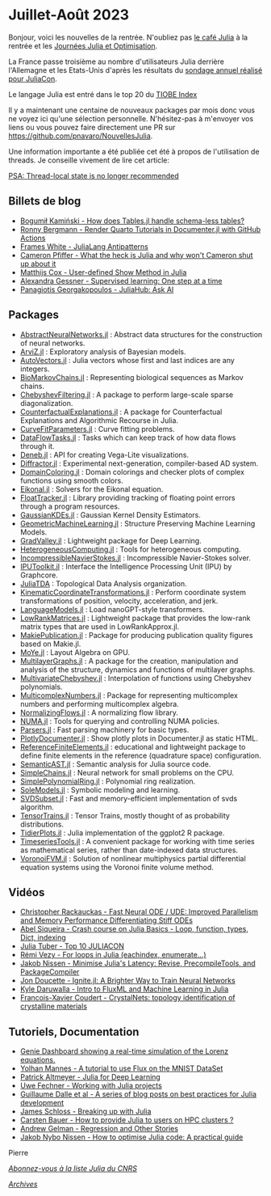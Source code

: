 # Juillet-Août 2023 

Bonjour, voici les nouvelles de la rentrée. N'oubliez pas [le café Julia](https://calcul.math.cnrs.fr/cafe-julia-4.html) à la
rentrée et les [Journées Julia et Optimisation](https://calcul.math.cnrs.fr/2023-10-journee-julia-optimisation.html).

La France passe troisième au nombre d'utilisateurs Julia derrière l'Allemagne et les Etats-Unis d'après les résultats du [sondage annuel réalisé pour JuliaCon](https://21693537.fs1.hubspotusercontent-na1.net/hubfs/21693537/2023%20Julia%20User%20and%20Developer%20Survey.pdf). 

Le langage Julia est entré dans le top 20 du [TIOBE Index](https://www.tiobe.com/tiobe-index/)

Il y a maintenant une centaine de nouveaux packages par mois donc vous ne voyez ici qu'une sélection personnelle.
N'hésitez-pas à m'envoyer vos liens ou vous pouvez faire directement une PR sur https://github.com/pnavaro/NouvellesJulia.

Une information importante a été publiée cet été à propos de l'utilisation de threads. Je conseille vivement
de lire cet article:

[PSA: Thread-local state is no longer recommended](https://julialang.org/blog/2023/07/PSA-dont-use-threadid/)


## Billets de blog

- [Bogumił Kamiński - How does Tables.jl handle schema-less tables?](https://juliazoid.com/how-does-tables-jl-handle-schema-less-tables-ba82028bdb44)
- [Ronny Bergmann - Render Quarto Tutorials in Documenter.jl with GitHub Actions](https://forem.julialang.org/kellertuer/render-quarto-tutorials-in-documenterjl-with-github-actions-3fo)
- [Frames White - JuliaLang Antipatterns](https://www.oxinabox.net/2020/04/19/Julia-Antipatterns.html)
- [Cameron Pfiffer - What the heck is Julia and why won't Cameron shut up about it](https://newsletter.cameron.pfiffer.org/p/juliacon-2023)
- [Matthijs Cox - User-defined Show Method in Julia](https://scientificcoder.com/user-defined-show-method-in-julia)
- [Alexandra Gessner - Supervised learning: One step at a time](https://mlcolab.github.io/IntroML.jl/stable/supervised_learning.html)
- [Panagiotis Georgakopoulos - JuliaHub: Ask AI](https://info.juliahub.com/ask-ai-chat-gpt-juliahub)

## Packages

- [AbstractNeuralNetworks.jl](https://github.com/JuliaGNI/AbstractNeuralNetworks.jl) : Abstract data structures for the construction of neural networks.
- [ArviZ.jl](https://github.com/arviz-devs/ArviZ.jl) : Exploratory analysis of Bayesian models.
- [AutoVectors.jl](https://github.com/srwhite59/AutoVectors.jl) : Julia vectors whose first and last indices are any integers.
- [BioMarkovChains.jl](https://github.com/camilogarciabotero/BioMarkovChains.jl) : Representing biological sequences as Markov chains.
- [ChebyshevFiltering.jl](https://github.com/Dario-Rosa85/ChebyshevFiltering.jl) : A package to perform large-scale sparse diagonalization.
- [CounterfactualExplanations.jl](https://github.com/juliatrustworthyai/CounterfactualExplanations.jl) : A package for Counterfactual Explanations and Algorithmic Recourse in Julia.
- [CurveFitParameters.jl](https://github.com/astrobc1/CurveFitParameters.jl) : Curve fitting problems.
- [DataFlowTasks.jl](https://github.com/maltezfaria/DataFlowTasks.jl) : Tasks which can keep track of how data flows through it.
- [Deneb.jl](https://github.com/brucala/Deneb.jl) : API for creating Vega-Lite visualizations.
- [Diffractor.jl](https://github.com/JuliaDiff/Diffractor.jl) : Experimental next-generation, compiler-based AD system.
- [DomainColoring.jl](https://github.com/eprovst/DomainColoring.jl) : Domain colorings and checker plots of complex functions using smooth colors.
- [Eikonal.jl](https://github.com/triscale-innov/Eikonal.jl) : Solvers for the Eikonal equation.
- [FloatTracker.jl](https://github.com/utahplt/FloatTracker.jl) : Library providing tracking of floating point errors through a program resources.
- [GaussianKDEs.jl](https://github.com/farr/GaussianKDEs.jl) : Gaussian Kernel Density Estimators. 
- [GeometricMachineLearning.jl](https://github.com/JuliaGNI/GeometricMachineLearning.jl) : Structure Preserving Machine Learning Models.
- [GradValley.jl](https://github.com/jonas208/GradValley.jl) : Lightweight package for Deep Learning.
- [HeterogeneousComputing.jl](https://github.com/oschulz/HeterogeneousComputing.jl) : Tools for heterogeneous computing.
- [IncompressibleNavierStokes.jl](https://github.com/agdestein/IncompressibleNavierStokes.jl) : Incompressible Navier-Stokes solver.
- [IPUToolkit.jl](https://github.com/JuliaIPU/IPUToolkit.jl) : Interface the Intelligence Processing Unit (IPU) by Graphcore.
- [JuliaTDA](https://github.com/JuliaTDA) : Topological Data Analysis organization.
- [KinematicCoordinateTransformations.jl](https://github.com/OpenMDAO/KinematicCoordinateTransformations.jl) : Perform coordinate system transformations of position, velocity, acceleration, and jerk.
- [LanguageModels.jl](https://github.com/rai-llc/LanguageModels.jl) : Load nanoGPT-style transformers.
- [LowRankMatrices.jl](https://github.com/JuliaLinearAlgebra/LowRankMatrices.jl) : Lightweight package that provides the low-rank matrix types that are used in LowRankApprox.jl.
- [MakiePublication.jl](https://github.com/liuyxpp/MakiePublication.jl) : Package for producing publication quality figures based on Makie.jl.
- [MoYe.jl](https://github.com/YichengDWu/MoYe.jl) : Layout Algebra on GPU.
- [MultilayerGraphs.jl](https://github.com/JuliaGraphs/MultilayerGraphs.jl) : A package for the creation, manipulation and analysis of the structure, dynamics and functions of multilayer graphs. 
- [MultivariateChebyshev.jl](https://github.com/sschlenkrich/MultivariateChebyshev.jl) : Interpolation of functions using Chebyshev polynomials.
- [MulticomplexNumbers.jl](https://github.com/waudbygroup/MulticomplexNumbers.jl) : Package for representing multicomplex numbers and performing multicomplex algebra.
- [NormalizingFlows.jl](https://github.com/TuringLang/NormalizingFlows.jl) : A normalizing flow library.
- [NUMA.jl]([https://github.com/JuliaPerf/NUMA.jl) : Tools for querying and controlling NUMA policies.
- [Parsers.jl](https://github.com/JuliaData/Parsers.jl) : Fast parsing machinery for basic types.
- [PlotlyDocumenter.jl](https://github.com/disberd/PlotlyDocumenter.jl) : Show plotly plots in Documenter.jl as static HTML.
- [ReferenceFiniteElements.jl](https://github.com/Cthonios/ReferenceFiniteElements.jl) : educational and lightweight package to define finite elements in the reference (quadrature space) configuration.
- [SemanticAST.jl](https://github.com/BenChung/SemanticAST.jl) : Semantic analysis for Julia source code.
- [SimpleChains.jl](https://github.com/PumasAI/SimpleChains.jl) : Neural network for small problems on the CPU.
- [SimplePolynomialRing.jl](https://github.com/Scurrra/SimplePolynomialRing.jl) : Polynomial ring realization.
- [SoleModels.jl](https://github.com/aclai-lab/SoleModels.jl) : Symbolic modeling and learning.
- [SVDSubset.jl](https://github.com/stevenlele/SVDSubset.jl) : Fast and memory-efficient implementation of svds algorithm.
- [TensorTrains.jl](https://github.com/stecrotti/TensorTrains.jl) : Tensor Trains, mostly thought of as probability distributions.
- [TidierPlots.jl](https://github.com/TidierOrg/TidierPlots.jl) : Julia implementation of the ggplot2 R package.
- [TimeseriesTools.jl](https://github.com/brendanjohnharris/TimeseriesTools.jl) : A convenient package for working with time series as mathematical series, rather than date-indexed data structures.
- [VoronoiFVM.jl](https://github.com/j-fu/VoronoiFVM.jl) : Solution of nonlinear multiphysics partial differential equation systems using the Voronoi finite volume method.


## Vidéos

- [Christopher Rackauckas - Fast Neural ODE / UDE: Improved Parallelism and Memory Performance Differentiating Stiff ODEs](https://youtu.be/_qmcEDezSI8?si=ZehB_Tz8SQcSeLlt)
- [Abel Siqueira - Crash course on Julia Basics - Loop, function, types, Dict, indexing](https://youtu.be/jIHaUwTwSzk?si=49C3LVZqRHSKk_Jt)
- [Julia Tuber - Top 10 JULIACON](https://youtu.be/kC-OrXN3v4A)
- [Rémi Vezy - For loops in Julia (eachindex, enumerate...)](https://youtu.be/wTiVtP5tYPY?si=2BWt-vtqyVnV7GXl)
- [Jakob Nissen - Minimise Julia's Latency: Revise, PrecompileTools, and PackageCompiler](https://youtu.be/_3vJSBk0Bls?si=m1auv-rF3mgvk_wE)
- [Jon Doucette - Ignite.jl: A Brighter Way to Train Neural Networks](https://youtu.be/kU__xWBZvxw?si=wJAqbstANAz8jIu1)
- [Kyle Daruwalla - Intro to FluxML and Machine Learning in Julia](https://youtu.be/WPMEILeh1Q8?si=zuFiZaj7rq18eOY5)
- [Francois-Xavier Coudert - CrystalNets: topology identification of crystalline materials](https://youtu.be/84yzXHY-PrE?si=fB-0jVM3-smwaxjS)

## Tutoriels, Documentation

- [Genie Dashboard showing a real-time simulation of the Lorenz equations.](https://github.com/GenieFramework/GenieFrameworkDemos/tree/main/SystemSimulation)
- [Yolhan Mannes - A tutorial to use Flux on the MNIST DataSet](https://github.com/yolhan83/MNIST-Julia-Flux)
- [Patrick Altmeyer - Julia for Deep Learning](https://github.com/pat-alt/julia-deeplearning-book)
- [Uwe Fechner - Working with Julia projects](https://ufechner7.github.io/2022/08/16/julia-projects.html)
- [Guillaume Dalle et al - A series of blog posts on best practices for Julia development](https://modernjuliaworkflows.github.io)
- [James Schloss - Breaking up with Julia](https://www.youtube.com/live/hNqTdFWyF3s?si=CF0xcWdhCMEix_tf)
- [Carsten Bauer - How to provide Julia to users on HPC clusters ?](https://juliahpc.github.io/JuliaOnHPCClusters/sysadmin_julia/)
- [Andrew Gelman - Regression and Other Stories](https://github.com/RegressionAndOtherStoriesJulia/RegressionAndOtherStories.jl)
- [Jakob Nybo Nissen - How to optimise Julia code: A practical guide](https://viralinstruction.com/posts/optimise/)

Pierre

[*Abonnez-vous à la liste Julia du CNRS*](https://listes.services.cnrs.fr/wws/subscribe/julia)

[*Archives*](https://pnavaro.github.io/NouvellesJulia)
